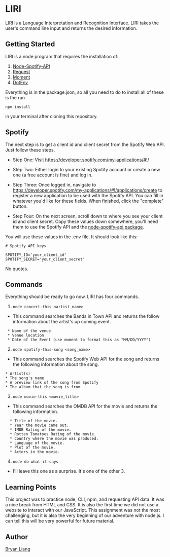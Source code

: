 # LIRI
LIRI is a Language Interpretation and Recognition Interface. LIRI takes the user's command line input and returns the desired information.

## Getting Started
LIRI is a node program that requires the installation of: 
1. [Node-Spotify-API](https://www.npmjs.com/package/node-spotify-api)
2. [Request](https://www.npmjs.com/package/request)
3. [Moment](https://www.npmjs.com/package/moment)
4. [DotEnv](https://www.npmjs.com/package/dotenv)

Everything is in the package.json, so all you need to do to install all of these is the run
```
npm install
```
in your terminal after cloning this repository.

## Spotify
The next step is to get a client id and client secret from the Spotify Web API.
Just follow these steps.

* Step One: Visit <https://developer.spotify.com/my-applications/#!/>
   
* Step Two: Either login to your existing Spotify account or create a new one (a free account is fine) and log in.

* Step Three: Once logged in, navigate to <https://developer.spotify.com/my-applications/#!/applications/create> to register a new application to be used with the Spotify API. You can fill in whatever you'd like for these fields. When finished, click the "complete" button.

* Step Four: On the next screen, scroll down to where you see your client id and client secret. Copy these values down somewhere, you'll need them to use the Spotify API and the [node-spotify-api package](https://www.npmjs.com/package/node-spotify-api).

You will use these values in the .env file. It should look like this: 
```
# Spotify API keys

SPOTIFY_ID='your_client_id'
SPOTIFY_SECRET='your_client_secret'
```
No quotes.

## Commands
Everything should be ready to go now. LIRI has four commands.

1. `node concert-this <artist_name>`

* This command searches the Bands in Town API and returns the follow information about the artist's up coming event.
```
 * Name of the venue
 * Venue location
 * Date of the Event (use moment to format this as "MM/DD/YYYY")
```
2. `node spotify-this-song <song_name>`

* This command searches the Spotify Web API for the song and returns the following information about the song.
```
* Artist(s)
* The song's name
* A preview link of the song from Spotify
* The album that the song is from
```
3. `node movie-this <movie_title>`
* This command searches the OMDB API for the movie and returns the following information.
```
  * Title of the movie.
  * Year the movie came out.
  * IMDB Rating of the movie.
  * Rotten Tomatoes Rating of the movie.
  * Country where the movie was produced.
  * Language of the movie.
  * Plot of the movie.
  * Actors in the movie.
```
4. `node do-what-it-says`
* I'll leave this one as a surprise. It's one of the other 3.

## Learning Points
This project was to practice node, CLI, npm, and requesting API data. It was a nice break from HTML and CSS. It is also the first time we did not use a website to interact with our JavaScript. This assignment was not the most challenging, but it is also the very beginning of our adventure with node.js. I can tell this will be very powerful for future material.

## Author
[Bryan Liang](https://github.com/liangbryan2)
